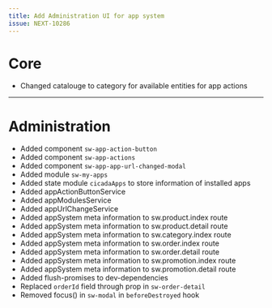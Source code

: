 ```yaml
---
title: Add Administration UI for app system
issue: NEXT-10286
---
```

# Core

*  Changed catalouge to category for available entities for app actions
___
# Administration
* Added component `sw-app-action-button`
* Added component `sw-app-actions`
* Added component `sw-app-app-url-changed-modal`
* Added module `sw-my-apps`
* Added state module `cicadaApps` to store information of installed apps
* Added appActionButtonService
* Added appModulesService
* Added appUrlChangeService
* Added appSystem meta information to sw.product.index route
* Added appSystem meta information to sw.product.detail route
* Added appSystem meta information to sw.category.index route
* Added appSystem meta information to sw.order.index route
* Added appSystem meta information to sw.order.detail route
* Added appSystem meta information to sw.promotion.index route
* Added appSystem meta information to sw.promotion.detail route
* Added flush-promises to dev-dependencies
* Replaced `orderId` field through prop in `sw-order-detail`
* Removed focus() in `sw-modal` in `beforeDestroyed` hook
